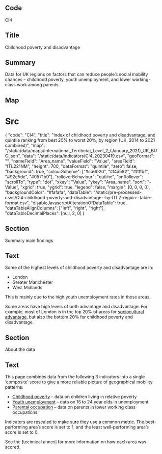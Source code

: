 ## Code
CI4

## Title
Childhood poverty and disadvantage

## Summary
Data for UK regions on factors that can reduce people’s social mobility chances – childhood poverty, youth unemployment, and lower working-class work among parents.

## Map
# Src
{
    "code": "CI4",
    "title": "Index of childhood poverty and disadvantage, and quintile ranking from best 20% to worst 20%, by region (UK, 2014 to 2021 combined)",
    "map": "/static/data/maps/International_Territorial_Level_2_(January_2021)_UK_BUC.json",
    "data": "/static/data/indicators/CI4_20230419.csv",
    "geoFormat": "",
    "nameField": "Area_name",
    "valueField": "Value",
    "areaField": "ITL221NM",
    "height": 700,
    "dataFormat": "quintile",
    "zero": false,
    "background": true,
    "colourScheme": ["#ca0020", "#f4a582", "#ffffbf", "#92c5de", "#0571b0"],
    "rolloverBehaviour": "outline",
    "onRollover": "scrollTo",
    "type": "dot",
    "xkey": "Value",
    "ykey": "Area_name",
    "sort": "-Value",
    "xgrid": true,
    "ygrid": true,
    "legend": false,
    "margin": [0, 0, 0, 0],
    "backgroundColor": "#fafafa",
    "dataTable": "/static/pre-processed-csvs/CI4-childhood-poverty-and-disadvantage--by-ITL2-region--table-format.csv",
    "disableJavascriptAlterationOfDataTable": true,
    "dataTableAlignColumns": ["left", "right", "right"],
    "dataTableDecimalPlaces": [null, 2, 0]
}

## Section
Summary main findings

## Text
Some of the highest levels of childhood poverty and disadvantage are in:

<ul class="govuk-list">
  <li>London</li>
<li>Greater Manchester</li>
<li>West Midlands</li>
</ul>

This is mainly due to the high youth unemployment rates in those areas.

Some areas have high levels of both advantage and disadvantage. For example, most of London is in the top 20% of areas for <a href="/drivers_of_social_mobility/composite_indices/socio-cultural_advantage" class="govuk-link">sociocultural advantage</a>, but also the bottom 20% for childhood poverty and disadvantage.

## Section
About the data

## Text
This page combines data from the following 3 indicators into a single ‘composite’ score to give a more reliable picture of geographical mobility patterns:

<ul class="govuk-list list-disc">
    <li><a href="/drivers_of_social_mobility/conditions_of_childhood/childhood_poverty" class="govuk-link">Childhood poverty</a> – data on children living in relative poverty</li>
    <li><a href="/drivers_of_social_mobility/work_opportunities_for_young_people/youth_unemployment" class="govuk-link">Youth unemployment</a> – data on 16 to 24 year olds in unemployment</li>
    <li><a href="/drivers_of_social_mobility/conditions_of_childhood/distribution_of_parental_occupation" class="govuk-link">Parental occupation</a> – data on parents in lower working class occupations</li>
</ul>

Indicators are rescaled to make sure they use a common metric. The best-performing area’s score is set to 1, and the least well-performing area’s score is set to 0.<br> 

See the [technical annex] for more information on how each area was scored. 
